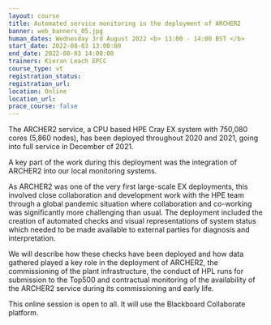 ```yaml
---
layout: course
title: Automated service monitoring in the deployment of ARCHER2
banner: web_banners_05.jpg
human_dates: Wednesday 3rd August 2022 <b> 13:00 - 14:00 BST </b>
start_date: 2022-08-03 13:00:00
end_date: 2022-08-03 14:00:00
trainers: Kieran Leach EPCC
course_type: vt
registration_status:
registration_url:
location: Online
location_url:
prace_course: false
---
```


The ARCHER2 service, a CPU based HPE Cray EX system with 750,080 cores (5,860 nodes), has been deployed throughout 2020 and 2021, going into full service in December of 2021. 

A key part of the work during this deployment was the integration of ARCHER2 into our local monitoring systems. 

As ARCHER2 was one of the very first large-scale EX deployments, this involved close collaboration and development work with the HPE team through a global pandemic situation where collaboration and co-working was significantly more challenging than usual. The deployment included the creation of automated checks and visual representations of system status which needed to be made available to external parties for diagnosis and interpretation. 

We will describe how these checks have been deployed and how data gathered played a key role in the deployment of ARCHER2, the commissioning of the plant infrastructure, the conduct of HPL runs for submission to the Top500 and contractual monitoring of the availability of the ARCHER2 service during its commissioning and early life.


This online session is open to all. It will use the Blackboard Collaborate platform.



<section id="service">
<!--
  <div class="row ">	

      <div class="col-xs-6 col-sm-4">
        <a class="ar2_linkbox ar2_linkbox-teal" 
          href="https://eu.bbcollab.com/guest/220902f6d81f430dbe964df2e7ed5bb1">
          <strong>Join Session</strong><br/>
          Join this online session in your browser
        </a>
      </div>

      <div class="col-xs-6 col-sm-4">
        <a class="ar2_linkbox ar2_linkbox-green" href="courses/"
           href="myevents.ics">
          <strong>Add to Calendar</strong><br/>
          Download ICS file to add this event to your calendar complete with join link
        </a>
      </div>

											
    </div>

-->



<h2><a name="video">Video</a></h2>

<div>

<iframe title="Video"  width="560" height="315" src="https://www.youtube.com/embed/5VNUvxL4ss0" frameborder="0" allow="accelerometer; autoplay; encrypted-media; gyroscope; picture-in-picture" allowfullscreen></iframe>

</div>





<section id="service">
  <div class="container">
    <div class="row ">	






      <div class="col-xs-6 col-sm-4">
        <a class="ar2_linkbox ar2_linkbox-green" href="courses/"
           href="220803-ARCHER2_Monitoring.pdf">
          <strong>Slides</strong><br/>
          Download pdf of the presentation.
        </a>
      </div>
										
    </div>
  </div>
</section>

